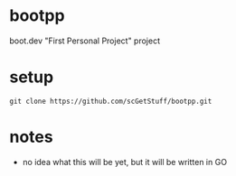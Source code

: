 # bootpp

boot.dev "First Personal Project" project

# setup

```shell
git clone https://github.com/scGetStuff/bootpp.git
```

# notes

-   no idea what this will be yet, but it will be written in GO
